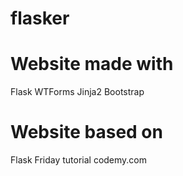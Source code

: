 # flasker

# Website made with
Flask
WTForms
Jinja2
Bootstrap

# Website based on
Flask Friday tutorial codemy.com
